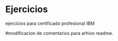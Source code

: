 # Ejercicios
ejercicios para certificado profesional IBM

#modificacion de comentarios para arhivo readme.
